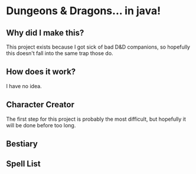 # Dungeons & Dragons... in java!

## Why did I make this?

This project exists because I got sick of bad D&D companions,
so hopefully this doesn't fall into the same trap those do.

## How does it work?

I have no idea.

## Character Creator

The first step for this project is probably the most difficult,
but hopefully it will be done before too long. 

## Bestiary

## Spell List
